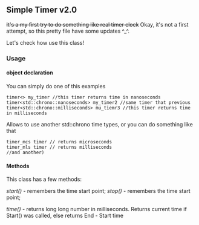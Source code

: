 ## Simple Timer v2.0
~~It's a my first try to do something like real timer clock~~ Okay, it's not a first attempt, so this pretty file have some updates ^_^.

Let's check how use this class!

### Usage

#### object declaration

You can simply do one of this examples

```
timer<> my_timer //this timer returns time in nanoseconds
timer<std::chrono::nanoseconds> my_timer2 //same timer that previous
timer<std::chrono::milliseconds> mu_tiemr3 //this timer returns time in milliseconds
```
Allows to use another std::chrono time types, or you can do something like that

```
timer_mcs timer // returns microseconds
timer_mls timer // returns milliseconds
//and another)
```

#### Methods

This class has a few methods:

*start()* - remembers the time start point;
*stop()* - remembers the time start point;

*time()* - returns long long number in milliseconds. Returns current time if Start() was called, else returns End - Start time

